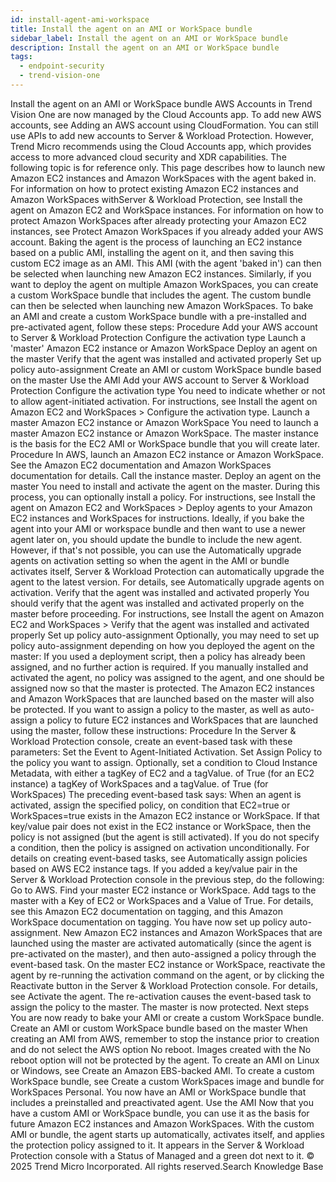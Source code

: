 ```yaml
---
id: install-agent-ami-workspace
title: Install the agent on an AMI or WorkSpace bundle
sidebar_label: Install the agent on an AMI or WorkSpace bundle
description: Install the agent on an AMI or WorkSpace bundle
tags:
  - endpoint-security
  - trend-vision-one
---
```


 Install the agent on an AMI or WorkSpace bundle AWS Accounts in Trend Vision One are now managed by the Cloud Accounts app. To add new AWS accounts, see Adding an AWS account using CloudFormation. You can still use APIs to add new accounts to Server & Workload Protection. However, Trend Micro recommends using the Cloud Accounts app, which provides access to more advanced cloud security and XDR capabilities. The following topic is for reference only. This page describes how to launch new Amazon EC2 instances and Amazon WorkSpaces with the agent baked in. For information on how to protect existing Amazon EC2 instances and Amazon WorkSpaces withServer & Workload Protection, see Install the agent on Amazon EC2 and WorkSpace instances. For information on how to protect Amazon WorkSpaces after already protecting your Amazon EC2 instances, see Protect Amazon WorkSpaces if you already added your AWS account. Baking the agent is the process of launching an EC2 instance based on a public AMI, installing the agent on it, and then saving this custom EC2 image as an AMI. This AMI (with the agent 'baked in') can then be selected when launching new Amazon EC2 instances. Similarly, if you want to deploy the agent on multiple Amazon WorkSpaces, you can create a custom WorkSpace bundle that includes the agent. The custom bundle can then be selected when launching new Amazon WorkSpaces. To bake an AMI and create a custom WorkSpace bundle with a pre-installed and pre-activated agent, follow these steps: Procedure Add your AWS account to Server & Workload Protection Configure the activation type Launch a 'master' Amazon EC2 instance or Amazon WorkSpace Deploy an agent on the master Verify that the agent was installed and activated properly Set up policy auto-assignment Create an AMI or custom WorkSpace bundle based on the master Use the AMI Add your AWS account to Server & Workload Protection Configure the activation type You need to indicate whether or not to allow agent-initiated activation. For instructions, see Install the agent on Amazon EC2 and WorkSpaces > Configure the activation type. Launch a master Amazon EC2 instance or Amazon WorkSpace You need to launch a master Amazon EC2 instance or Amazon WorkSpace. The master instance is the basis for the EC2 AMI or WorkSpace bundle that you will create later. Procedure In AWS, launch an Amazon EC2 instance or Amazon WorkSpace. See the Amazon EC2 documentation and Amazon WorkSpaces documentation for details. Call the instance master. Deploy an agent on the master You need to install and activate the agent on the master. During this process, you can optionally install a policy. For instructions, see Install the agent on Amazon EC2 and WorkSpaces > Deploy agents to your Amazon EC2 instances and WorkSpaces for instructions. Ideally, if you bake the agent into your AMI or workspace bundle and then want to use a newer agent later on, you should update the bundle to include the new agent. However, if that's not possible, you can use the Automatically upgrade agents on activation setting so when the agent in the AMI or bundle activates itself, Server & Workload Protection can automatically upgrade the agent to the latest version. For details, see Automatically upgrade agents on activation. Verify that the agent was installed and activated properly You should verify that the agent was installed and activated properly on the master before proceeding. For instructions, see Install the agent on Amazon EC2 and WorkSpaces > Verify that the agent was installed and activated properly Set up policy auto-assignment Optionally, you may need to set up policy auto-assignment depending on how you deployed the agent on the master: If you used a deployment script, then a policy has already been assigned, and no further action is required. If you manually installed and activated the agent, no policy was assigned to the agent, and one should be assigned now so that the master is protected. The Amazon EC2 instances and Amazon WorkSpaces that are launched based on the master will also be protected. If you want to assign a policy to the master, as well as auto-assign a policy to future EC2 instances and WorkSpaces that are launched using the master, follow these instructions: Procedure In the Server & Workload Protection console, create an event-based task with these parameters: Set the Event to Agent-Initiated Activation. Set Assign Policy to the policy you want to assign. Optionally, set a condition to Cloud Instance Metadata, with either a tagKey of EC2 and a tagValue. of True (for an EC2 instance) a tagKey of WorkSpaces and a tagValue. of True (for WorkSpaces) The preceding event-based task says: When an agent is activated, assign the specified policy, on condition that EC2=true or WorkSpaces=true exists in the Amazon EC2 instance or WorkSpace. If that key/value pair does not exist in the EC2 instance or WorkSpace, then the policy is not assigned (but the agent is still activated). If you do not specify a condition, then the policy is assigned on activation unconditionally. For details on creating event-based tasks, see Automatically assign policies based on AWS EC2 instance tags. If you added a key/value pair in the Server & Workload Protection console in the previous step, do the following: Go to AWS. Find your master EC2 instance or WorkSpace. Add tags to the master with a Key of EC2 or WorkSpaces and a Value of True. For details, see this Amazon EC2 documentation on tagging, and this Amazon WorkSpace documentation on tagging. You have now set up policy auto-assignment. New Amazon EC2 instances and Amazon WorkSpaces that are launched using the master are activated automatically (since the agent is pre-activated on the master), and then auto-assigned a policy through the event-based task. On the master EC2 instance or WorkSpace, reactivate the agent by re-running the activation command on the agent, or by clicking the Reactivate button in the Server & Workload Protection console. For details, see Activate the agent. The re-activation causes the event-based task to assign the policy to the master. The master is now protected. Next steps You are now ready to bake your AMI or create a custom WorkSpace bundle. Create an AMI or custom WorkSpace bundle based on the master When creating an AMI from AWS, remember to stop the instance prior to creation and do not select the AWS option No reboot. Images created with the No reboot option will not be protected by the agent. To create an AMI on Linux or Windows, see Create an Amazon EBS-backed AMI. To create a custom WorkSpace bundle, see Create a custom WorkSpaces image and bundle for WorkSpaces Personal. You now have an AMI or WorkSpace bundle that includes a preinstalled and preactivated agent. Use the AMI Now that you have a custom AMI or WorkSpace bundle, you can use it as the basis for future Amazon EC2 instances and Amazon WorkSpaces. With the custom AMI or bundle, the agent starts up automatically, activates itself, and applies the protection policy assigned to it. It appears in the Server & Workload Protection console with a Status of Managed and a green dot next to it. © 2025 Trend Micro Incorporated. All rights reserved.Search Knowledge Base